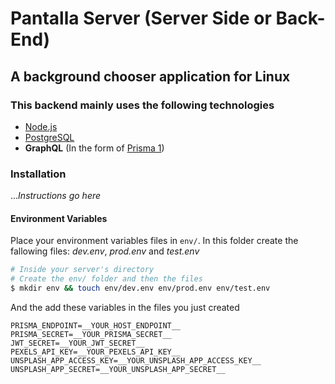 # Pantalla Server (Server Side or Back-End)

## A background chooser application for Linux

### This backend mainly uses the following technologies

- [Node.js](https://nodejs.org/en/)
- [PostgreSQL](https://www.postgresql.org/)
- **GraphQL** (In the form of [Prisma 1](https://www.prisma.io 'Prisma replaces traditional ORMs'))

### Installation

..._Instructions go here_

#### Environment Variables

Place your environment variables files in `env/`. In this folder create the fallowing files: _dev.env_, _prod.env_ and _test.env_

```bash
# Inside your server's directory
# Create the env/ folder and then the files
$ mkdir env && touch env/dev.env env/prod.env env/test.env
```

And the add these variables in the files you just created

```env
PRISMA_ENDPOINT=__YOUR_HOST_ENDPOINT__
PRISMA_SECRET=__YOUR_PRISMA_SECRET__
JWT_SECRET=__YOUR_JWT_SECRET__
PEXELS_API_KEY=__YOUR_PEXELS_API_KEY__
UNSPLASH_APP_ACCESS_KEY=__YOUR_UNSPLASH_APP_ACCESS_KEY__
UNSPLASH_APP_SECRET=__YOUR_UNSPLASH_APP_SECRET__
```
